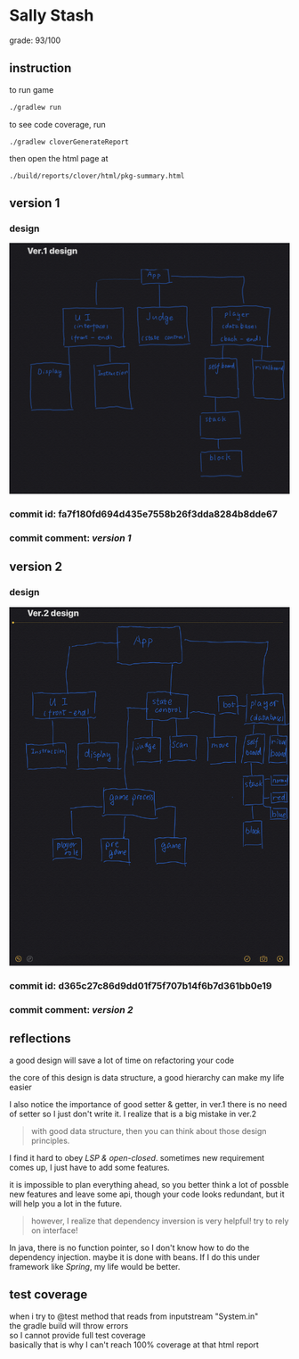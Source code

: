 # Sally Stash

grade: 93/100

## instruction

to run game

```zsh
./gradlew run

```

to see code coverage, run
```
./gradlew cloverGenerateReport
```

then open the html page at
```
./build/reports/clover/html/pkg-summary.html
```
## version 1

### design
![ver1](./design/ver1.jpeg)
### commit id: **fa7f180fd694d435e7558b26f3dda8284b8dde67**
### commit comment: _version 1_

## version 2

### design
![ver2](./design/ver2.jpeg)
### commit id: **d365c27c86d9dd01f75f707b14f6b7d361bb0e19**
### commit comment: _version 2_


## reflections
a good design will save a lot of time on refactoring your code<br />   


the core of this design is data structure, a good hierarchy can make my life easier<br/> 

I also notice the importance of good setter & getter, in ver.1 there is no need of setter so I just don't write it. I realize that is a big mistake in ver.2<br/>

>with good data structure, then you can think about those design principles.<br/>

I find it hard to obey _LSP & open-closed_. sometimes new requirement comes up, I just have to add some features.<br/>

it is impossible to plan everything ahead, so you better think a lot of possble new features and leave some api, though your code looks redundant, but it will help you a lot in the future.<br/>

>however, I realize that dependency inversion is very helpful! try to rely on interface! 

In java, there is no function pointer, so I don't know how to do the dependency injection. maybe it is done with beans. If I do this under framework like _Spring_, my life would be better.<br/>


## test coverage
when i try to @test method that reads from inputstream "System.in"\
the gradle build will throw errors\
so I cannot provide full test coverage\
basically that is why I can't reach 100% coverage at that html report
